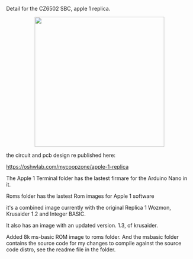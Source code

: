 Detail for the CZ6502 SBC, apple 1 replica.

<p align="center" p>
<img src="https://github.com/coopzone-dc/Apple-1-Replica/blob/main/pictures/Apple%201%20Replica.png" width="350" height="350" >
</p>

the circuit and pcb design re published here:

https://oshwlab.com/mycoopzone/apple-1-replica

The Apple 1 Terminal folder has the lastest firmare for the Arduino Nano in it.

Roms folder has the lastest Rom images for Apple 1 software

it's a combined image currently with the original Replica 1 Wozmon, Krusaider 1.2 and Integer BASIC.

It also has an image with an updated version. 1.3, of krusaider.

Added 8k ms-basic ROM image to roms folder. And the msbasic folder contains the source code for my changes to compile against the source code distro, see the readme file in the folder.

